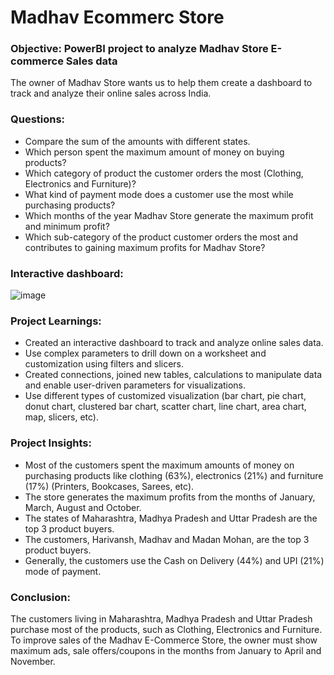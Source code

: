 # Madhav Ecommerc Store

### Objective: PowerBI project to analyze Madhav Store E-commerce Sales data
The owner of Madhav Store wants us to help them create a dashboard to track and analyze their online sales across India.

### Questions:
- Compare the sum of the amounts with different states.
- Which person spent the maximum amount of money on buying products?
- Which category of product the customer orders the most (Clothing, Electronics and Furniture)?
- What kind of payment mode does a customer use the most while purchasing products?
- Which months of the year Madhav Store generate the maximum profit and minimum profit?
- Which sub-category of the product customer orders the most and contributes to gaining maximum profits for Madhav Store?

### Interactive dashboard:
![image](https://github.com/user-attachments/assets/daac1713-cc20-4c78-b47a-ad35f251d8b6)
### Project Learnings:
- Created an interactive dashboard to track and analyze online sales data.
- Use complex parameters to drill down on a worksheet and customization using filters and slicers.
- Created connections, joined new tables, calculations to manipulate data and enable user-driven parameters for visualizations.
- Use different types of customized visualization (bar chart, pie chart, donut chart, clustered bar chart, scatter chart, line chart, area chart, map, slicers, etc).

### Project Insights:
- Most of the customers spent the maximum amounts of money on purchasing products like clothing (63%), electronics (21%) and furniture (17%) (Printers, Bookcases, Sarees, etc).
- The store generates the maximum profits from the months of January, March, August and October.
- The states of Maharashtra, Madhya Pradesh and Uttar Pradesh are the top 3 product buyers.
- The customers, Harivansh, Madhav and Madan Mohan, are the top 3 product buyers.
- Generally, the customers use the Cash on Delivery (44%) and UPI (21%) mode of payment.

### Conclusion:
The customers living in Maharashtra, Madhya Pradesh and Uttar Pradesh purchase most of the products, such as Clothing, Electronics and Furniture. To improve sales of the Madhav E-Commerce Store, the owner must show maximum ads, sale offers/coupons in the months from January to April and November.
